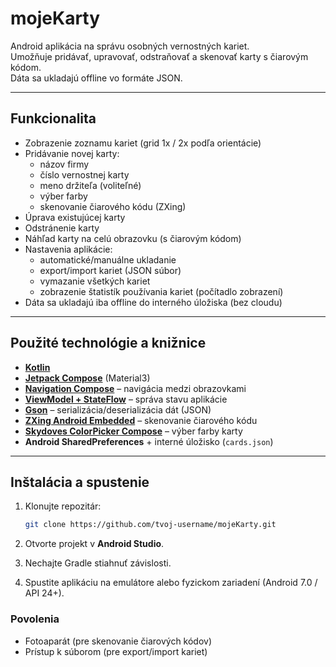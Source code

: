 # mojeKarty

Android aplikácia na správu osobných vernostných kariet.  
Umožňuje pridávať, upravovať, odstraňovať a skenovať karty s čiarovým kódom.  
Dáta sa ukladajú offline vo formáte JSON.

---

## Funkcionalita

- Zobrazenie zoznamu kariet (grid 1x / 2x podľa orientácie)
- Pridávanie novej karty:
  - názov firmy
  - číslo vernostnej karty
  - meno držiteľa (voliteľné)
  - výber farby
  - skenovanie čiarového kódu (ZXing)
- Úprava existujúcej karty
- Odstránenie karty
- Náhľad karty na celú obrazovku (s čiarovým kódom)
- Nastavenia aplikácie:
  - automatické/manuálne ukladanie
  - export/import kariet (JSON súbor)
  - vymazanie všetkých kariet
  - zobrazenie štatistík používania kariet (počítadlo zobrazení)
- Dáta sa ukladajú iba offline do interného úložiska (bez cloudu)

---

##  Použité technológie a knižnice

- **[Kotlin](https://kotlinlang.org/)**  
- **[Jetpack Compose](https://developer.android.com/jetpack/compose)** (Material3)
- **[Navigation Compose](https://developer.android.com/jetpack/compose/navigation)** – navigácia medzi obrazovkami
- **[ViewModel + StateFlow](https://developer.android.com/topic/libraries/architecture/viewmodel)** – správa stavu aplikácie
- **[Gson](https://github.com/google/gson)** – serializácia/deserializácia dát (JSON)
- **[ZXing Android Embedded](https://github.com/journeyapps/zxing-android-embedded)** – skenovanie čiarového kódu
- **[Skydoves ColorPicker Compose](https://github.com/skydoves/ColorPickerCompose)** – výber farby karty
- **Android SharedPreferences** + interné úložisko (`cards.json`)

---

## Inštalácia a spustenie

1. Klonujte repozitár:

    ```bash
    git clone https://github.com/tvoj-username/mojeKarty.git
    ```

2. Otvorte projekt v **Android Studio**.

3. Nechajte Gradle stiahnuť závislosti.

4. Spustite aplikáciu na emulátore alebo fyzickom zariadení (Android 7.0 / API 24+).

### Povolenia

- Fotoaparát (pre skenovanie čiarových kódov)
- Prístup k súborom (pre export/import kariet)
